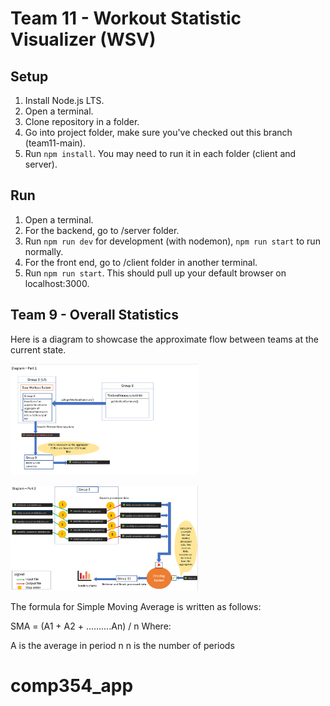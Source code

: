 # Team 11 - Workout Statistic Visualizer (WSV)

## Setup

1. Install Node.js LTS.
2. Open a terminal.
3. Clone repository in a folder. 
4. Go into project folder, make sure you've checked out this branch (team11-main).
5. Run ```npm install```. You may need to run it in each folder (client and server).

## Run

1. Open a terminal.
2. For the backend, go to /server folder.
3. Run ```npm run dev``` for development (with nodemon), ```npm run start``` to run normally.
4. For the front end, go to /client folder in another terminal.
5. Run ```npm run start```. This should pull up your default browser on localhost:3000.


## Team 9 - Overall Statistics

Here is a diagram to showcase the approximate flow between teams at the current state.

<img
  src="web_interface\data\images\diagram1.PNG"
  title="Diagram Part 1"
  style="display: inline-block; margin: 0 auto; max-width: 300px">

<img
  src="web_interface\data\images\diagram2.PNG"
  title="Diagram Part 2"
  style="display: inline-block; margin: 0 auto; max-width: 300px">






The formula for Simple Moving Average is written as follows:

SMA = (A1 + A2 + ……….An) / n
Where:

A is the average in period n
n is the number of periods
# comp354_app

